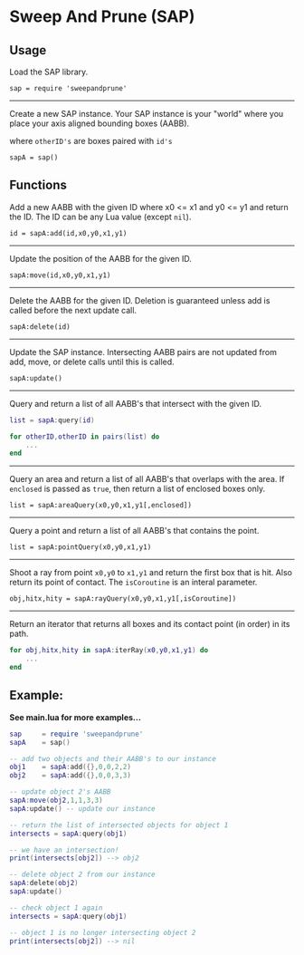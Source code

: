 # Sweep And Prune (SAP)

## Usage

Load the SAP library.

`sap = require 'sweepandprune'`

---
Create a new SAP instance. Your SAP instance is your "world" where you place your axis aligned bounding boxes (AABB).

where `otherID's` are boxes paired with `id's`

`sapA = sap()`

## Functions

Add a new AABB with the given ID where x0 <= x1 and y0 <= y1 and return the ID. The ID can be any Lua value (except `nil`).

`id = sapA:add(id,x0,y0,x1,y1)`

---
Update the position of the AABB for the given ID.

`sapA:move(id,x0,y0,x1,y1)`

---
Delete the AABB for the given ID. Deletion is guaranteed unless add is called before the next update call.

`sapA:delete(id)`

---
Update the SAP instance. Intersecting AABB pairs are not updated from add, move, or delete calls until this is called.

`sapA:update()`

---
Query and return a list of all AABB's that intersect with the given ID.

````lua 
list = sapA:query(id)

for otherID,otherID in pairs(list) do
	...
end
````

---
Query an area and return a list of all AABB's that overlaps with the area. If `enclosed` is passed as `true`, then return a list of enclosed boxes only.

`list = sapA:areaQuery(x0,y0,x1,y1[,enclosed])`

---
Query a point and return a list of all AABB's that contains the point.

`list = sapA:pointQuery(x0,y0,x1,y1)`

---
Shoot a ray from point `x0,y0` to `x1,y1` and return the first box that is hit. Also return its point of contact.
The `isCoroutine` is an interal parameter.

`obj,hitx,hity = sapA:rayQuery(x0,y0,x1,y1[,isCoroutine])`

---
Return an iterator that returns all boxes and its contact point (in order) in its path.

````lua
for obj,hitx,hity in sapA:iterRay(x0,y0,x1,y1) do
	...
end
````

## Example:

**See main.lua for more examples...**

````lua
sap 	= require 'sweepandprune'
sapA 	= sap()

-- add two objects and their AABB's to our instance
obj1	= sapA:add({},0,0,2,2)
obj2	= sapA:add({},0,0,3,3)

-- update object 2's AABB
sapA:move(obj2,1,1,3,3)
sapA:update() -- update our instance

-- return the list of intersected objects for object 1
intersects = sapA:query(obj1)

-- we have an intersection!
print(intersects[obj2]) --> obj2

-- delete object 2 from our instance
sapA:delete(obj2)
sapA:update()

-- check object 1 again
intersects = sapA:query(obj1)

-- object 1 is no longer intersecting object 2
print(intersects[obj2]) --> nil
````